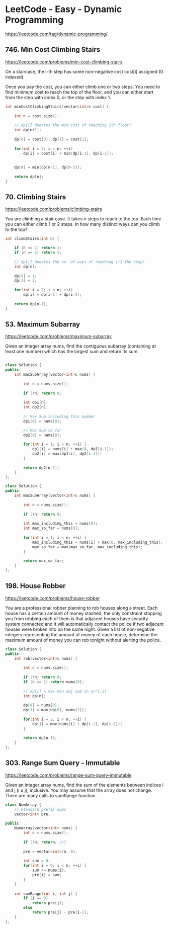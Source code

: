 
# LeetCode - Easy - Dynamic Programming

https://leetcode.com/tag/dynamic-programming/

## 746. Min Cost Climbing Stairs

https://leetcode.com/problems/min-cost-climbing-stairs

On a staircase, the i-th step has some non-negative cost cost[i] assigned (0 indexed).

Once you pay the cost, you can either climb one or two steps. You need to find minimum cost to reach the top of the floor, and you can either start from the step with index 0, or the step with index 1. 

```cpp
int minCostClimbingStairs(vector<int>& cost) {
    
    int n = cost.size();
    
    // dp[i] denotes the min cost of reaching ith floor?
    int dp[n+1];
 
    dp[0] = cost[0]; dp[1] = cost[1];
    
    for(int i = 2; i < n; ++i) 
        dp[i] = cost[i] + min(dp[i-1], dp[i-2]);
    
    
    dp[n] = min(dp[n-1], dp[n-2]);
    
    return dp[n];
}
```

## 70. Climbing Stairs

https://leetcode.com/problems/climbing-stairs

You are climbing a stair case. It takes n steps to reach to the top. Each time you can either climb 1 or 2 steps. In how many distinct ways can you climb to the top?

```cpp
int climbStairs(int n) {

    if (n == 1) return 1;
    if (n == 2) return 2;
    
    // dp[i] denotes the no. of ways of reaching i+1 the step!        
    int dp[n];
    
    dp[0] = 1;
    dp[1] = 2;
    
    for(int i = 2; i < n; ++i) 
        dp[i] = dp[i-1] + dp[i-2];
    
    return dp[n-1];
}
```

## 53. Maximum Subarray

https://leetcode.com/problems/maximum-subarray

Given an integer array nums, find the contiguous subarray (containing at least one number) which has the largest sum and return its sum.

```cpp

class Solution {
public:
    int maxSubArray(vector<int>& nums) {
        
        int n = nums.size();
        
        if (!n) return 0;
        
        int dp1[n];
        int dp2[n];
  
        // Max Sum including this number
        dp1[0] = nums[0];

        // Max Sum so far
        dp2[0] = nums[0];
        
        for(int i = 1; i < n; ++i) {
            dp1[i] = nums[i] + max(0, dp1[i-1]);
            dp2[i] = max(dp1[i], dp2[i-1]);
        }
        
        return dp2[n-1];
    }
};
```

```cpp
class Solution {
public:
    int maxSubArray(vector<int>& nums) {
        
        int n = nums.size();
        
        if (!n) return 0;
        
        int max_including_this = nums[0];
        int max_so_far = nums[0];
        
        for(int i = 1; i < n; ++i) {
            max_including_this = nums[i] + max(0, max_including_this);
            max_so_far = max(max_so_far, max_including_this);
        }
        
        return max_so_far;
    }
};
```

## 198. House Robber

https://leetcode.com/problems/house-robber

You are a professional robber planning to rob houses along a street. Each house has a certain amount of money stashed, the only constraint stopping you from robbing each of them is that adjacent houses have security system connected and it will automatically contact the police if two adjacent houses were broken into on the same night. Given a list of non-negative integers representing the amount of money of each house, determine the maximum amount of money you can rob tonight without alerting the police.

```cpp
class Solution {
public:
    int rob(vector<int>& nums) {
        
        int n = nums.size();
        
        if (!n) return 0;
        if (n == 1) return nums[0];
        
        // dp[i] = max non adj sum in arr[:i]
        int dp[n];
        
        dp[0] = nums[0];
        dp[1] = max(dp[0], nums[1]);
        
        for(int i = 2; i < n; ++i) {
            dp[i] = max(nums[i] + dp[i-2], dp[i-1]);
        }
        
        return dp[n-1];
    }
};
```

## 303. Range Sum Query - Immutable

https://leetcode.com/problems/range-sum-query-immutable

Given an integer array nums, find the sum of the elements between indices i and j (i ≤ j), inclusive. You may assume that the array does not change. There are many calls to sumRange function.

```cpp
class NumArray {
    // Standard prefix sums
    vector<int> pre;
    
public:
    NumArray(vector<int> nums) {
        int n = nums.size();
        
        if (!n) return; //?
        
        pre = vector<int>(n, 0);
            
        int sum = 0;
        for(int i = 0; i < n; ++i) {
            sum += nums[i];
            pre[i] = sum;
        }
    }
    
    int sumRange(int i, int j) {
        if (i == 0) 
            return pre[j];
        else
            return pre[j] - pre[i-1]; 
    }
};
```
